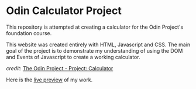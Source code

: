 # Odin Calculator Project

This repository is attempted at creating a calculator for the Odin Project's foundation course. 

This website was created entirely with HTML, Javascript and CSS. The main goal of the project is to demonstrate my understanding of using the DOM and Events of Javascript to create a working calculator.

*credit*: [The Odin Project - Project: Calculator](https://www.theodinproject.com/lessons/foundations-calculator)

Here is the [live preview](https://yeevern.github.io/odin-calculator/) of my work. 
